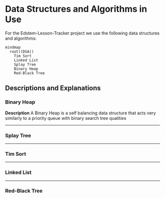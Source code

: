 # Data Structures and Algorithms in Use

For the Edstem-Lesson-Tracker project we use the following data structures and algorithms:



```mermaid
mindmap
  root((DSA))
    Tim Sort
    Linked List
    Splay Tree
    Binary Heap 
    Red-Black Tree
```
## Descriptions and Explanations 


### Binary Heap

**Description**
A Binary Heap is a self balancing data structure that acts very similarly to a priority queue with binary search tree qualities

---
### Splay Tree


---
### Tim Sort


---
### Linked List


---
### Red-Black Tree

